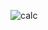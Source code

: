 
![calc](https://user-images.githubusercontent.com/71145865/184227412-c60ae553-fbb5-465d-ab91-f46fc8bf2b57.png)
